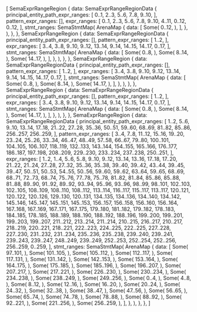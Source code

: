 [
    SemaExprRangeRegion {
        data: SemaExprRangeRegionData {
            principal_entity_path_expr_ranges: [
                0..1,
                2..3,
                5..6,
                7..8,
                9..10,
            ],
            pattern_expr_ranges: [],
            expr_ranges: [
                0..1,
                2..3,
                5..6,
                7..8,
                9..10,
                4..11,
                0..12,
                0..12,
            ],
            stmt_ranges: SemaStmtMap(
                ArenaMap {
                    data: [
                        Some(
                            0..12,
                        ),
                    ],
                },
            ),
        },
    },
    SemaExprRangeRegion {
        data: SemaExprRangeRegionData {
            principal_entity_path_expr_ranges: [],
            pattern_expr_ranges: [
                1..2,
            ],
            expr_ranges: [
                3..4,
                3..8,
                9..10,
                9..12,
                13..14,
                9..14,
                14..15,
                14..17,
                0..17,
            ],
            stmt_ranges: SemaStmtMap(
                ArenaMap {
                    data: [
                        Some(
                            0..8,
                        ),
                        Some(
                            8..14,
                        ),
                        Some(
                            14..17,
                        ),
                    ],
                },
            ),
        },
    },
    SemaExprRangeRegion {
        data: SemaExprRangeRegionData {
            principal_entity_path_expr_ranges: [],
            pattern_expr_ranges: [
                1..2,
            ],
            expr_ranges: [
                3..4,
                3..8,
                9..10,
                9..12,
                13..14,
                9..14,
                14..15,
                14..17,
                0..17,
            ],
            stmt_ranges: SemaStmtMap(
                ArenaMap {
                    data: [
                        Some(
                            0..8,
                        ),
                        Some(
                            8..14,
                        ),
                        Some(
                            14..17,
                        ),
                    ],
                },
            ),
        },
    },
    SemaExprRangeRegion {
        data: SemaExprRangeRegionData {
            principal_entity_path_expr_ranges: [],
            pattern_expr_ranges: [
                1..2,
            ],
            expr_ranges: [
                3..4,
                3..8,
                9..10,
                9..12,
                13..14,
                9..14,
                14..15,
                14..17,
                0..17,
            ],
            stmt_ranges: SemaStmtMap(
                ArenaMap {
                    data: [
                        Some(
                            0..8,
                        ),
                        Some(
                            8..14,
                        ),
                        Some(
                            14..17,
                        ),
                    ],
                },
            ),
        },
    },
    SemaExprRangeRegion {
        data: SemaExprRangeRegionData {
            principal_entity_path_expr_ranges: [
                1..2,
                5..6,
                9..10,
                13..14,
                17..18,
                21..22,
                27..28,
                35..36,
                50..51,
                59..60,
                68..69,
                81..82,
                85..86,
                256..257,
                256..259,
            ],
            pattern_expr_ranges: [
                3..4,
                7..8,
                11..12,
                15..16,
                19..20,
                23..24,
                25..26,
                33..34,
                46..47,
                48..49,
                57..58,
                66..67,
                79..80,
                100..101,
                104..105,
                106..107,
                118..119,
                132..133,
                143..144,
                154..155,
                165..166,
                176..177,
                186..187,
                197..198,
                208..209,
                229..230,
                233..234,
                237..238,
                250..251,
            ],
            expr_ranges: [
                1..2,
                1..4,
                5..6,
                5..8,
                9..10,
                9..12,
                13..14,
                13..16,
                17..18,
                17..20,
                21..22,
                21..24,
                27..28,
                27..32,
                35..36,
                35..38,
                39..40,
                39..42,
                43..44,
                39..45,
                39..47,
                50..51,
                50..53,
                54..55,
                50..56,
                59..60,
                59..62,
                63..64,
                59..65,
                68..69,
                68..71,
                72..73,
                68..74,
                75..76,
                77..78,
                75..78,
                81..82,
                81..84,
                85..86,
                85..88,
                81..88,
                89..90,
                91..92,
                89..92,
                93..94,
                95..96,
                93..96,
                98..99,
                98..101,
                102..103,
                102..105,
                108..109,
                108..110,
                108..112,
                113..114,
                116..117,
                115..117,
                113..117,
                120..121,
                120..122,
                120..126,
                129..130,
                120..131,
                134..135,
                134..136,
                134..140,
                134..142,
                145..146,
                145..147,
                145..151,
                145..153,
                156..157,
                156..158,
                156..160,
                156..164,
                167..168,
                167..169,
                167..171,
                167..175,
                179..180,
                181..182,
                179..182,
                178..183,
                184..185,
                178..185,
                188..189,
                188..190,
                188..192,
                188..196,
                199..200,
                199..201,
                199..203,
                199..207,
                211..212,
                213..214,
                211..214,
                210..215,
                216..217,
                210..217,
                218..219,
                220..221,
                218..221,
                222..223,
                224..225,
                222..225,
                227..228,
                227..230,
                231..232,
                231..234,
                235..236,
                235..238,
                239..240,
                239..241,
                239..243,
                239..247,
                248..249,
                239..249,
                252..253,
                252..254,
                252..256,
                256..259,
                0..259,
            ],
            stmt_ranges: SemaStmtMap(
                ArenaMap {
                    data: [
                        Some(
                            97..101,
                        ),
                        Some(
                            101..105,
                        ),
                        Some(
                            105..112,
                        ),
                        Some(
                            112..117,
                        ),
                        Some(
                            117..131,
                        ),
                        Some(
                            131..142,
                        ),
                        Some(
                            142..153,
                        ),
                        Some(
                            153..164,
                        ),
                        Some(
                            164..175,
                        ),
                        Some(
                            175..185,
                        ),
                        Some(
                            185..196,
                        ),
                        Some(
                            196..207,
                        ),
                        Some(
                            207..217,
                        ),
                        Some(
                            217..221,
                        ),
                        Some(
                            226..230,
                        ),
                        Some(
                            230..234,
                        ),
                        Some(
                            234..238,
                        ),
                        Some(
                            238..249,
                        ),
                        Some(
                            249..256,
                        ),
                        Some(
                            0..4,
                        ),
                        Some(
                            4..8,
                        ),
                        Some(
                            8..12,
                        ),
                        Some(
                            12..16,
                        ),
                        Some(
                            16..20,
                        ),
                        Some(
                            20..24,
                        ),
                        Some(
                            24..32,
                        ),
                        Some(
                            32..38,
                        ),
                        Some(
                            38..47,
                        ),
                        Some(
                            47..56,
                        ),
                        Some(
                            56..65,
                        ),
                        Some(
                            65..74,
                        ),
                        Some(
                            74..78,
                        ),
                        Some(
                            78..88,
                        ),
                        Some(
                            88..92,
                        ),
                        Some(
                            92..221,
                        ),
                        Some(
                            221..256,
                        ),
                        Some(
                            256..259,
                        ),
                    ],
                },
            ),
        },
    },
]